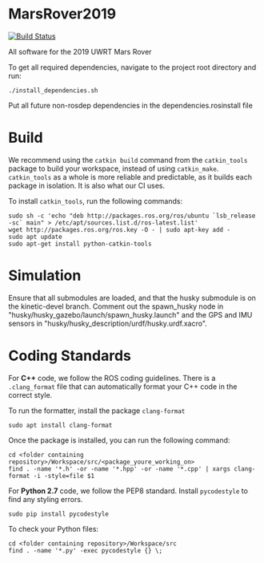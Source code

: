 # MarsRover2019
[![Build Status](https://travis-ci.com/uwrobotics/MarsRover2019.svg?branch=master)](https://travis-ci.com/uwrobotics/MarsRover2019)

All software for the 2019 UWRT Mars Rover 


To get all required dependencies, navigate to the project root directory and run: 
```
./install_dependencies.sh
```
Put all future non-rosdep dependencies in the dependencies.rosinstall file

# Build
We recommend using the `catkin build` command from the `catkin_tools` package to build your workspace,  instead of using `catkin_make`. `catkin_tools` as a whole is more reliable and predictable, as it builds each package in isolation. It is also what our CI uses.

To install `catkin_tools`, run the following commands:
```
sudo sh -c 'echo "deb http://packages.ros.org/ros/ubuntu `lsb_release -sc` main" > /etc/apt/sources.list.d/ros-latest.list'
wget http://packages.ros.org/ros.key -O - | sudo apt-key add -
sudo apt update
sudo apt-get install python-catkin-tools
```

# Simulation
Ensure that all submodules are loaded, and that the husky submodule is on the kinetic-devel branch.
Comment out the spawn_husky node in "husky/husky_gazebo/launch/spawn_husky.launch" and the GPS and IMU sensors in
"husky/husky_description/urdf/husky.urdf.xacro".

# Coding Standards
For **C++** code, we follow the ROS coding guidelines. There is a `.clang_format` file that can automatically format your C++ code in the correct style.

To run the formatter, install the package `clang-format`
```
sudo apt install clang-format
```
Once the package is installed, you can run the following command:
```
cd <folder containing repository>/Workspace/src/<package_youre_working_on>
find . -name '*.h' -or -name '*.hpp' -or -name '*.cpp' | xargs clang-format -i -style=file $1
```

For **Python 2.7** code, we follow the PEP8 standard. Install `pycodestyle` to find any styling errors.
```
sudo pip install pycodestyle
```
To check your Python files:
```
cd <folder containing repository>/Workspace/src
find . -name '*.py' -exec pycodestyle {} \;

